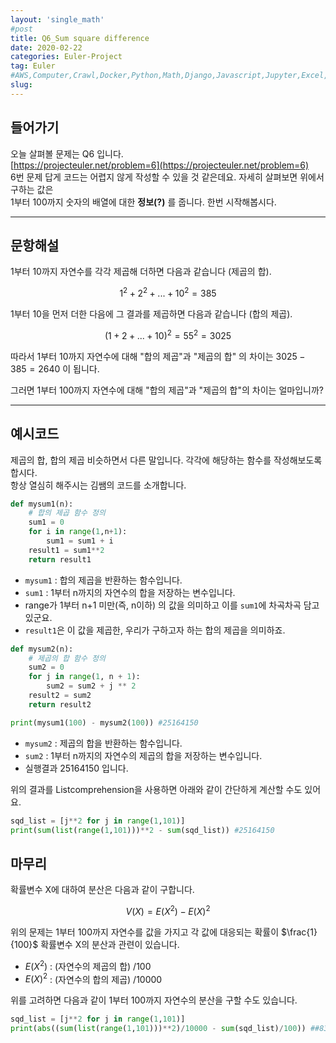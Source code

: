 ```yaml
---
layout: 'single_math'
#post
title: Q6_Sum square difference
date: 2020-02-22
categories: Euler-Project
tag: Euler
#AWS,Computer,Crawl,Docker,Python,Math,Django,Javascript,Jupyter,Excel,Etc,Matplotlib
slug:  
---
```


## 들어가기

오늘 살펴볼 문제는 Q6 입니다.  
[https://projecteuler.net/problem=6](https://projecteuler.net/problem=6)  
6번 문제 답게 코드는 어렵지 않게 작성할 수 있을 것 같은데요. 자세히 살펴보면 위에서 구하는 값은  
1부터 100까지 숫자의 배열에 대한 **정보(?)** 를 줍니다. 한번 시작해봅시다.

---

## 문항해설

1부터 10까지 자연수를 각각 제곱해 더하면 다음과 같습니다 (제곱의 합).

$$ 1^2 + 2^2 + ... + 10^2 = 385 $$

1부터 10을 먼저 더한 다음에 그 결과를 제곱하면 다음과 같습니다 (합의 제곱).

$$(1 + 2 + ... + 10)^2 = 55^2 = 3025$$

따라서 1부터 10까지 자연수에 대해 "합의 제곱"과 "제곱의 합" 의 차이는 $3025 - 385 = 2640$ 이 됩니다.

그러면 1부터 100까지 자연수에 대해 "합의 제곱"과 "제곱의 합"의 차이는 얼마입니까?

---

## 예시코드

제곱의 합, 합의 제곱 비슷하면서 다른 말입니다. 각각에 해당하는 함수를 작성해보도록 합시다.  
항상 열심히 해주시는 김쌤의 코드를 소개합니다.

``` python
def mysum1(n):
    # 합의 제곱 함수 정의
    sum1 = 0
    for i in range(1,n+1):
        sum1 = sum1 + i
    result1 = sum1**2
    return result1
```

-   `mysum1` : 합의 제곱을 반환하는 함수입니다.
-   `sum1` : 1부터 n까지의 자연수의 합을 저장하는 변수입니다.
-   range가 1부터 n+1 미만(즉, n이하) 의 값을 의미하고 이를 `sum1`에 차곡차곡 담고 있군요.
-   `result1`은 이 값을 제곱한, 우리가 구하고자 하는 합의 제곱을 의미하죠.

``` python
def mysum2(n):
    # 제곱의 합 함수 정의
    sum2 = 0
    for j in range(1, n + 1):
        sum2 = sum2 + j ** 2
    result2 = sum2
    return result2

print(mysum1(100) - mysum2(100)) #25164150
```

-   `mysum2` : 제곱의 합을 반환하는 함수입니다.
-   `sum2` : 1부터 n까지의 자연수의 제곱의 합을 저장하는 변수입니다.
-   실행결과 25164150 입니다.

위의 결과를 Listcomprehension을 사용하면 아래와 같이 간단하게 계산할 수도 있어요.

``` python
sqd_list = [j**2 for j in range(1,101)]
print(sum(list(range(1,101)))**2 - sum(sqd_list)) #25164150
```

## 마무리

확률변수 X에 대하여 분산은 다음과 같이 구합니다.  

$$ V(X) = E(X^2) - E(X)^2 $$  

위의 문제는 1부터 100까지 자연수를 값을 가지고 각 값에 대응되는 확률이 $\frac{1}{100}$ 확률변수 X의 분산과 관련이 있습니다.

-   $E(X^2)$ : (자연수의 제곱의 합) /100
-   $E(X)^2$ : (자연수의 합의 제곱) /10000

위를 고려하면 다음과 같이 1부터 100까지 자연수의 분산을 구할 수도 있습니다.

``` python
sqd_list = [j**2 for j in range(1,101)]
print(abs((sum(list(range(1,101)))**2)/10000 - sum(sqd_list)/100)) ##833.25
```